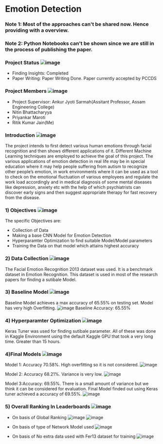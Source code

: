 # Emotion Detection 

### Note 1: Most of the approaches can't be shared now. Hence providing with a overview.
### Note 2: Python Notebooks can't be shown since we are still in the process of publishing the paper.

### Project Status ![image](https://user-images.githubusercontent.com/69076815/148382182-c43da7f7-6f46-4562-9d6e-db3aa9deb700.png)
- Finding Insights: Completed
- Paper Writing: Paper Writing Done. Paper currently accepted by PCCDS

### Project Members ![image](https://user-images.githubusercontent.com/69076815/148382182-c43da7f7-6f46-4562-9d6e-db3aa9deb700.png)
- Project Supervisor: Ankur Jyoti Sarmah(Assitant Professor, Assam Engineering College)
- Nitin Bhattacharyya
- Priyankar Maroti
- Ritik Kumar Jain(Me)


### Introduction  ![image](https://user-images.githubusercontent.com/69076815/148382182-c43da7f7-6f46-4562-9d6e-db3aa9deb700.png)
The project intends to first detect various human emotions through facial recognition and then shows different applications of it. Different Machine Learning techniques are employed to achieve the goal of this project. The various applications of emotion detection in real life may be in special education where it may help people suffering from autism to recognize other people’s emotion, in work environments where it can be used as a tool to check on the emotional fluctuation of various employees and regulate the work load accordingly and in medical diagnosis of some mental diseases like depression, anxiety etc with the help of which psychiatrists can discover early signs and then suggest appropriate therapy for fast recovery from the disease.



### 1) Objectives ![image](https://user-images.githubusercontent.com/69076815/148382182-c43da7f7-6f46-4562-9d6e-db3aa9deb700.png)
The specific Objectives are: 
- Collection of Data
- Making a base CNN Model for Emotion Detection
- Hyperparamter Optimization to find suitable Model/Model parameters
- Training the Data on that model which attains highest accuracy

### 2) Data Collection ![image](https://user-images.githubusercontent.com/69076815/148382182-c43da7f7-6f46-4562-9d6e-db3aa9deb700.png)
The Facial Emotion Recognition 2013 dataset was used. It is a benchmark dataset in Emotion Recognition. This dataset is used in most of the research papers for finding a sutibale Model.

### 3) Baseline Model ![image](https://user-images.githubusercontent.com/69076815/148382182-c43da7f7-6f46-4562-9d6e-db3aa9deb700.png)
Baseline Model achieves a max accuracy of 65.55% on testing set. Model has very high Overfitting.
![image](https://user-images.githubusercontent.com/69076815/176212863-f2bdd93d-b201-4f35-b4f3-80a9d84c71c2.png)
Baseline Accuracy: 65.55%

### 4) Hyperparamter Optimization ![image](https://user-images.githubusercontent.com/69076815/148382182-c43da7f7-6f46-4562-9d6e-db3aa9deb700.png)
Keras Tuner was used for finding sutibale parameter. All of these was done in Kaggle Environment using the default Kaggle GPU that took a very long time. Greater than 15 hours.


### 4)Final Models ![image](https://user-images.githubusercontent.com/69076815/148382182-c43da7f7-6f46-4562-9d6e-db3aa9deb700.png)
Model 1: Accuracy 70.58%. High overfitting so it is not considered.
![image](https://user-images.githubusercontent.com/69076815/176213097-792994b9-cfd2-45d5-ac69-3fdd993c1ae4.png)

Model 2: Accuracy 68.21%. Variance is very low.
![image](https://user-images.githubusercontent.com/69076815/176213285-8b0a1624-22fa-4705-99bd-3957c69a7830.png)

Model 3:Accuracy: 69.55%. There is a small amount of variance but we think it can be considered for evaluation.
Final Model finded out using Keras tuner achieved a accuracy of 69.55%. 
![image](https://user-images.githubusercontent.com/69076815/176213422-afd1e709-533a-4f9c-a9e9-1187b1897664.png)



### 5) Overall Ranking In Leaderboards ![image](https://user-images.githubusercontent.com/69076815/148382182-c43da7f7-6f46-4562-9d6e-db3aa9deb700.png)

- On basis of Global Ranking
![image](https://user-images.githubusercontent.com/69076815/176214093-e328aefd-39a0-40a3-b047-068311743caf.png)
![image](https://user-images.githubusercontent.com/69076815/176214136-be6dd3a3-f2ce-4197-a6f4-257a4646face.png)


- On basis of type of Network Model used
![image](https://user-images.githubusercontent.com/69076815/176214253-ba4f6343-17fc-49be-8937-082f3b739527.png)


- On basis of No extra data  used with Fer13 dataset for training 
![image](https://user-images.githubusercontent.com/69076815/176214383-9c05db36-b27d-4eab-b7fe-2d972896e392.png)





